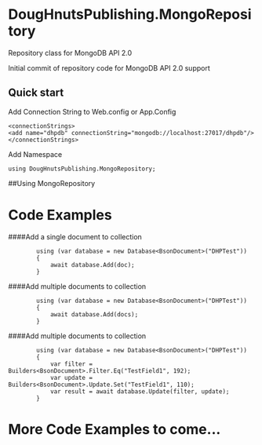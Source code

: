 # DougHnutsPublishing.MongoRepository
Repository class for MongoDB API 2.0

Initial commit of repository code for MongoDB API 2.0 support

## Quick start

Add Connection String to Web.config or App.Config 


    <connectionStrings>
    <add name="dhpdb" connectionString="mongodb://localhost:27017/dhpdb"/>
    </connectionStrings>
    


Add Namespace

    using DougHnutsPublishing.MongoRepository;


##Using MongoRepository

# Code Examples #
####Add a single document to collection
    
            using (var database = new Database<BsonDocument>("DHPTest"))
            {
                await database.Add(doc);
            }


####Add multiple documents to collection
    
            using (var database = new Database<BsonDocument>("DHPTest"))
            {
                await database.Add(docs);
            }

####Add multiple documents to collection

            using (var database = new Database<BsonDocument>("DHPTest"))
            {
                var filter = Builders<BsonDocument>.Filter.Eq("TestField1", 192);
                var update = Builders<BsonDocument>.Update.Set("TestField1", 110);
                var result = await database.Update(filter, update);
            }


# More Code Examples to come... #
